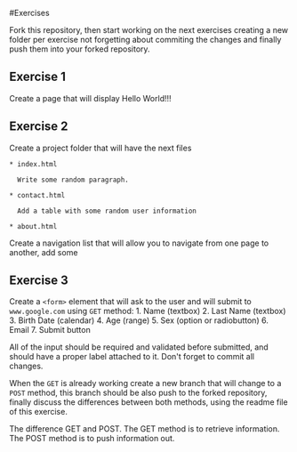 #Exercises

Fork this repository, then start working on the next exercises creating a new folder per exercise not forgetting
about commiting the changes and finally push them into your forked repository.


## Exercise 1
  
  Create a page that will display Hello World!!!
  
## Exercise 2
  
  Create a project folder that will have the next files
    
    * index.html

      Write some random paragraph.

    * contact.html
      
      Add a table with some random user information
      
    * about.html
    
  Create a navigation list that will allow you to navigate from one page to another, add some
    
## Exercise 3

  Create a `<form>` element that will ask to the user and will submit to `www.google.com` using `GET` method:
    1. Name (textbox)
    2. Last Name (textbox)
    3. Birth Date (calendar) 
    4. Age (range)
    5. Sex (option or radiobutton)
    6. Email
    7. Submit button
    
  All of the input should be required and validated before submitted, and should have a proper label attached to it.
  Don't forget to commit all changes. 
  
  When the `GET` is already working create a new branch that will change to a `POST` method, this branch should be also
  push to the forked repository, finally discuss the differences between both methods, using the readme file of this
  exercise.

The difference GET and POST.
  The GET method is to retrieve information.
  The POST method is to push information out.